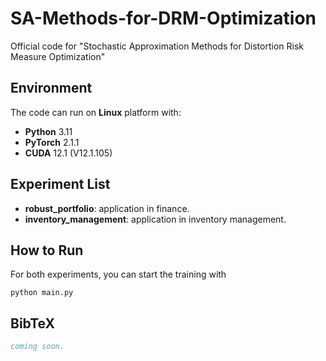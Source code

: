 # SA-Methods-for-DRM-Optimization
Official code for "Stochastic Approximation Methods for Distortion Risk Measure Optimization"

## Environment 

The code can run on **Linux** platform with:

* **Python** 3.11
* **PyTorch** 2.1.1
* **CUDA** 12.1 (V12.1.105)

## Experiment List 

* **robust_portfolio**: application in finance. 
* **inventory_management**: application in inventory management. 

## How to Run 

For both experiments, you can start the training with
```
python main.py
```

## BibTeX

```bibtex
coming soon.
```
